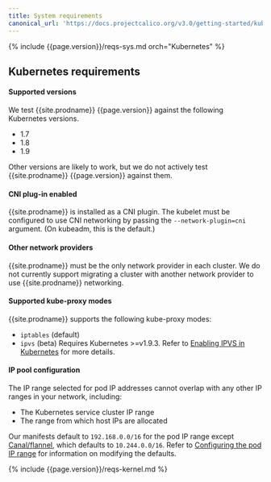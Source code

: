 ```yaml
---
title: System requirements
canonical_url: 'https://docs.projectcalico.org/v3.0/getting-started/kubernetes/requirements'
---
```


{% include {{page.version}}/reqs-sys.md orch="Kubernetes" %}

## Kubernetes requirements

#### Supported versions

We test {{site.prodname}} {{page.version}} against the following Kubernetes versions.
- 1.7
- 1.8
- 1.9

Other versions are likely to work, but we do not actively test {{site.prodname}} 
{{page.version}} against them.

#### CNI plug-in enabled

{{site.prodname}} is installed as a CNI plugin. The kubelet must be configured 
to use CNI networking by passing the `--network-plugin=cni` argument. (On 
kubeadm, this is the default.)

#### Other network providers

{{site.prodname}} must be the only network provider in each cluster. We do
not currently support migrating a cluster with another network provider to 
use {{site.prodname}} networking.
  
#### Supported kube-proxy modes

{{site.prodname}} supports the following kube-proxy modes:
- `iptables` (default)
- `ipvs` (beta) Requires Kubernetes >=v1.9.3. Refer to 
  [Enabling IPVS in Kubernetes](../../usage/enabling-ipvs) for more details.

#### IP pool configuration

The IP range selected for pod IP addresses cannot overlap with any other 
IP ranges in your network, including:

- The Kubernetes service cluster IP range
- The range from which host IPs are allocated 

Our manifests default to `192.168.0.0/16` for the pod IP range except [Canal/flannel](./installation/hosted/canal), 
which defaults to `10.244.0.0/16`. Refer to [Configuring the pod IP range](./installation/hosted/#configuring-the-pod-ip-range)
for information on modifying the defaults.

{% include {{page.version}}/reqs-kernel.md %}